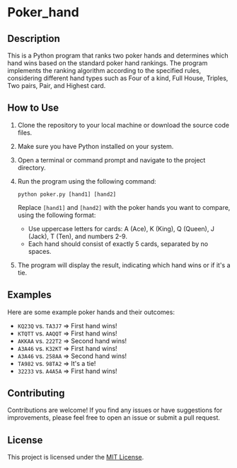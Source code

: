 # Poker_hand

## Description
This is a Python program that ranks two poker hands and determines which hand wins based on the standard poker hand rankings. The program implements the ranking algorithm according to the specified rules, considering different hand types such as Four of a kind, Full House, Triples, Two pairs, Pair, and Highest card.

## How to Use

1. Clone the repository to your local machine or download the source code files.
2. Make sure you have Python installed on your system.
3. Open a terminal or command prompt and navigate to the project directory.
4. Run the program using the following command:

    ```
    python poker.py [hand1] [hand2]
    ```

    Replace `[hand1]` and `[hand2]` with the poker hands you want to compare, using the following format:

    - Use uppercase letters for cards: A (Ace), K (King), Q (Queen), J (Jack), T (Ten), and numbers 2-9.
    - Each hand should consist of exactly 5 cards, separated by no spaces.

5. The program will display the result, indicating which hand wins or if it's a tie.

## Examples
Here are some example poker hands and their outcomes:

- `KQ23Q` vs. `TA3J7` => First hand wins!
- `KTQTT` vs. `AAQQT` => First hand wins!
- `AKKAA` vs. `222T2` => Second hand wins!
- `A3A46` vs. `K32KT` => First hand wins!
- `A3A46` vs. `258AA` => Second hand wins!
- `TA982` vs. `98TA2` => It's a tie!
- `32233` vs. `A4A5A` => First hand wins!

## Contributing
Contributions are welcome! If you find any issues or have suggestions for improvements, please feel free to open an issue or submit a pull request.

## License
This project is licensed under the [MIT License](LICENSE).

